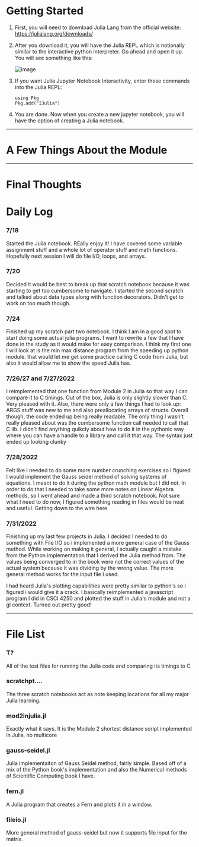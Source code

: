 
# Getting Started

1. First, you will need to download Julia Lang from the official website: https://julialang.org/downloads/
2. After you download it, you will have the Julia REPL which is notionally similar to the interactive python interpreter.
    Go ahead and open it up. You will see something like this:
    
    ![image](https://user-images.githubusercontent.com/58047574/179636398-d23912da-e297-41bf-ae81-ebbdddefc8c2.png)

3. If you want Julia Jupyter Notebook Interactivity, enter these commands into the Julia REPL:
    ```console 
    using Pkg
    Pkg.add("IJulia")
    ```

4. You are done. Now when you create a new jupyter notebook, you will have the option of creating a Julia notebook.

-----------------------------------------------------------------------------------------------------------------

# A Few Things About the Module
------------------------------------------------------------------------------------------------------------------

# Final Thoughts
# Daily Log
### 7/18
Started the Julia notebook. REally enjoy it! I have covered some variable assignment stuff and a whole lot of operator stuff
and math functions. Hopefully next session I will do file I/O, loops, and arrays.

### 7/20
Decided it would be best to break up that scratch notebook because it was starting to get too cumbersome to navigate. 
I started the second scratch and talked about data types along with function decorators. Didn't get to work on too much though.

### 7/24
Finished up my scratch part two notebook. I think I am in a good spot to start doing some
actual julia programs. I want to rewrite a few that I have done in the study as it would make for easy comparison.
I think my first one I will look at is the min max distance program from the speeding up python module. that would let me get some practice
calling C code from Julia, but also it would allow me to show the speed Julia has.

### 7/26/27 and 7/27/2022
I reimplemented that one function from Module 2 in Julia so that way I can compare it to C timings. Out of the box,
Julia is only slightly slower than C. Very pleased with it. Also, there were only a few things I had to look up:
ARGS stuff was new to me and also preallocating arrays of structs. Overall though, the code ended up being really readable. 
The only thing I wasn't really pleased about was the cumbersome function call needed to call that C lib. I didn't find anything
quikcly about how to do it in the pythonic way where you can have a handle to a library and call it that way. The syntax
just ended up looking clunky

### 7/28/2022 
Felt like I needed to do some more number crunching exercises so I figured I would implement the Gauss seidel method of
solving systems of equations. I meant to do it during the python math module but I did not. In order to do that I needed to
take some more notes on Linear Algebra methods, so I went ahead and made a third scratch notebook. Not sure what I need to do now,
I figured something reading in files would be neat and useful. Getting down to the wire here

### 7/31/2022
Finishing up my last few projects in Julia. I decided I needed to do something with File I/O so i implemented a more general case
of the Gauss method. While working on making it general, I actually caught a mistake from the Python implementation that I 
derived the Julia method from. The values being converged to in the book were not the correct values of the actual system because it
was dividing by the wrong value. The more general method works for the input file I used. 

I had heard Julia's plotting capabilities were pretty similar to python's so I figured i would give it a crack. I basically reimplemented a 
javascript program I did in CSCI 4250 and plotted the stuff in Julia's module and not a gl context. Turned out pretty good!


------------------------------------------------------------------------------------------------------------------

# File List
### T?
All of the test files for running the Julia code and comparing its timings to C

### scratchpt....
The three scratch notebooks act as note keeping locations for all my major Julia learning. 

### mod2injulia.jl
Exactly what it says. It is the Module 2 shortest distance script implemented in Julia, no multicore 

### gauss-seidel.jl
Julia implementaiton of Gauss Seidel method, fairly simple. Based off of a mix of the Python book's implementation
and also the Numerical methods of Scientific Computing  book I have.

### fern.jl
A Julia program that creates a Fern and plots it in a window.

### fileio.jl
More general method of gauss-seidel but now it supports file input for the matrix.



